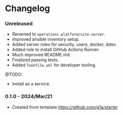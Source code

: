# Changelog

### Unreleased

* Renamed to `operations-platform/site-server`.
* Improved ansible inventory setup.
* Added server roles for security, users, docker, ddev.
* Added role to install GitHub Actions Runner.
* Much improved README.md.
* Finalized passing tests.
* Added `Taskfile.yml` for developer tooling.

@TODO:

* Install as a service.

### 0.1.0 - 2024/Mar/21

* Created from template https://github.com/g1a/starter
